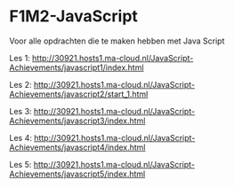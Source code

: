 # F1M2-JavaScript
Voor alle opdrachten die te maken hebben met Java Script


Les 1: http://30921.hosts1.ma-cloud.nl/JavaScript-Achievements/javascript1/index.html

Les 2: http://30921.hosts1.ma-cloud.nl/JavaScript-Achievements/javascript2/start_1.html

Les 3: http://30921.hosts1.ma-cloud.nl/JavaScript-Achievements/javascript3/index.html

Les 4: http://30921.hosts1.ma-cloud.nl/JavaScript-Achievements/javascript4/index.html

Les 5: http://30921.hosts1.ma-cloud.nl/JavaScript-Achievements/javascript5/index.html
